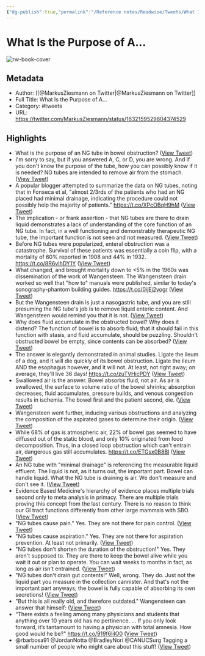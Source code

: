 ```yaml
---
{"dg-publish":true,"permalink":"/Reference notes/Readwise/Tweets/What Is the Purpose of A.../"}
---
```


# What Is the Purpose of A...

![rw-book-cover](https://pbs.twimg.com/profile_images/1060715811302793216/cHGzT4_w.jpg)

## Metadata
- Author: [[@MarkusZiesmann on Twitter\|@MarkusZiesmann on Twitter]]
- Full Title: What Is the Purpose of A...
- Category: #tweets
- URL: https://twitter.com/MarkusZiesmann/status/1632159529604374529

## Highlights
- What is the purpose of an NG tube in bowel obstruction? ([View Tweet](https://twitter.com/MarkusZiesmann/status/1632159529604374529))
- I'm sorry to say, but if you answered A, C, or D, you are wrong. And if you don't know the purpose of the tube, how you can possibly know if it is needed?
  NG tubes are intended to remove air from the stomach. ([View Tweet](https://twitter.com/MarkusZiesmann/status/1632159531357683712))
- A popular blogger attempted to summarize the data on NG tubes, noting that in Fonseca et al, "almost 2/3rds of the patients who had an NG placed had minimal drainage, indicating the procedure could not possibly help the majority of patients."
  https://t.co/XPcOBqH9hM ([View Tweet](https://twitter.com/MarkusZiesmann/status/1632159533114990592))
- The implication - or frank assertion - that NG tubes are there to drain liquid demonstrates a lack of understanding of the core function of an NG tube. In fact, in a well functioning and demonstrably therapeutic NG tube, the important function is not seen and not measured. ([View Tweet](https://twitter.com/MarkusZiesmann/status/1632159535027699714))
- Before NG tubes were popularized, enteral obstruction was a catastrophe. Survival of these patients was essentially a coin flip, with a mortality of 60% reported in 1908 and 44% in 1932.
  https://t.co/8R6vIhDY1Y ([View Tweet](https://twitter.com/MarkusZiesmann/status/1632159536827052032))
- What changed, and brought mortality down to <5% in the 1960s was dissemination of the work of Wangensteen. The Wangensteen drain worked so well that "how to" manuals were published, similar to today's sonography-phantom building guides.
  https://t.co/0ijEj2vogr ([View Tweet](https://twitter.com/MarkusZiesmann/status/1632159538819260416))
- But the Wangensteen drain is just a nasogastric tube, and you are still presuming the NG tube's job is to remove liquid enteric content. And Wangensteen would remind you that it is not. ([View Tweet](https://twitter.com/MarkusZiesmann/status/1632159540681515013))
- Why does fluid accumulate in the obstructed bowel? Why does it distend? The function of bowel is to absorb fluid; that it should fail in this function with stasis, and fluid accumulate, should be puzzling. Shouldn't obstructed bowel be empty, since contents can be absorbed? ([View Tweet](https://twitter.com/MarkusZiesmann/status/1632159542451552258))
- The answer is elegantly demonstrated in animal studies. Ligate the ileum of a dog, and it will die quickly of its bowel obstruction. Ligate the ileum AND the esophagus however, and it will not. At least, not right away; on average, they'll live 36 days!
  https://t.co/zuTVHicPDY ([View Tweet](https://twitter.com/MarkusZiesmann/status/1632159544129273857))
- Swallowed air is the answer. Bowel absorbs fluid, not air. As air is swallowed, the surface to volume ratio of the bowel shrinks; absorption decreases, fluid accumulates, pressure builds, and venous congestion results in ischemia. The bowel first and the patient second, die. ([View Tweet](https://twitter.com/MarkusZiesmann/status/1632159545999982594))
- Wangensteen went further, inducing various obstructions and analyzing the composition of the aspirated gases to determine their origin. ([View Tweet](https://twitter.com/MarkusZiesmann/status/1632159547711188993))
- While 68% of gas is atmospheric air, 22% of bowel gas seemed to have diffused out of the static blood, and only 10% originated from food decomposition. Thus, in a closed loop obstruction which can't entrain air, dangerous gas still accumulates.
  https://t.co/ETGsx0B8Bl ([View Tweet](https://twitter.com/MarkusZiesmann/status/1632159549305094144))
- An NG tube with "minimal drainage" is referencing the measurable liquid effluent. The liquid is not, as it turns out, the important part. Bowel can handle liquid. What the NG tube is draining is air. We don't measure and don't see it. ([View Tweet](https://twitter.com/MarkusZiesmann/status/1632159551196651520))
- Evidence Based Medicine's hierarchy of evidence places multiple trials second only to meta analysis in primacy. There are multiple trials proving this concept from the last century. There is no reason to think our GI tract functions differently from other large mammals with SBO. ([View Tweet](https://twitter.com/MarkusZiesmann/status/1632159553121861632))
- "NG tubes cause pain."
  Yes. They are not there for pain control. ([View Tweet](https://twitter.com/MarkusZiesmann/status/1632159554808029186))
- "NG tubes cause aspiration."
  Yes. They are not there for aspiration prevention. At least not primarily. ([View Tweet](https://twitter.com/MarkusZiesmann/status/1632159556519309312))
- "NG tubes don't shorten the duration of the obstruction!"
  Yes. They aren't supposed to. They are there to keep the bowel alive while you wait it out or plan to operate. You can wait weeks to months in fact, as long as air isn't entrained. ([View Tweet](https://twitter.com/MarkusZiesmann/status/1632159558297591813))
- "NG tubes don't drain gut contents!"
  Well, wrong. They do. Just not the liquid part you measure in the collection cannister. And that's not the important part anyways; the bowel is fully capable of absorbing its own secretions! ([View Tweet](https://twitter.com/MarkusZiesmann/status/1632159560046637056))
- "But this is all really old, and therefore outdated."
  Wangensteen can answer that himself: ([View Tweet](https://twitter.com/MarkusZiesmann/status/1632159562177413122))
- “There exists a feeling among many physicians and students that anything over 10 years old has no pertinence. ... If you only look forward, it’s tantamount to having a physician with total amnesia. How good would he be?"
  https://t.co/919f6liIO0 ([View Tweet](https://twitter.com/MarkusZiesmann/status/1632159563813117952))
- @rbarbosa91 @JordanNotta @BradleyNori @CANUCSurg 
  Tagging a small number of people who might care about this stuff! ([View Tweet](https://twitter.com/MarkusZiesmann/status/1632159565620936704))
